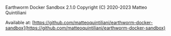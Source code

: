 Earthworm Docker Sandbox 2.1.0 Copyright (C) 2020-2023  Matteo Quintiliani

Available at: [https://github.com/matteoquintiliani/earthworm-docker-sandbox](https://github.com/matteoquintiliani/earthworm-docker-sandbox)

